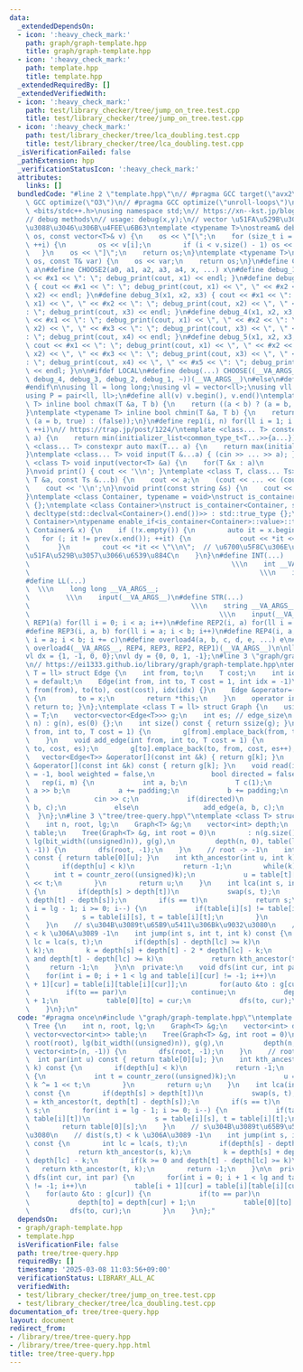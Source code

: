 ```yaml
---
data:
  _extendedDependsOn:
  - icon: ':heavy_check_mark:'
    path: graph/graph-template.hpp
    title: graph/graph-template.hpp
  - icon: ':heavy_check_mark:'
    path: template.hpp
    title: template.hpp
  _extendedRequiredBy: []
  _extendedVerifiedWith:
  - icon: ':heavy_check_mark:'
    path: test/library_checker/tree/jump_on_tree.test.cpp
    title: test/library_checker/tree/jump_on_tree.test.cpp
  - icon: ':heavy_check_mark:'
    path: test/library_checker/tree/lca_doubling.test.cpp
    title: test/library_checker/tree/lca_doubling.test.cpp
  _isVerificationFailed: false
  _pathExtension: hpp
  _verificationStatusIcon: ':heavy_check_mark:'
  attributes:
    links: []
  bundledCode: "#line 2 \"template.hpp\"\n// #pragma GCC target(\"avx2\")\n// #pragma\
    \ GCC optimize(\"O3\")\n// #pragma GCC optimize(\"unroll-loops\")\n\n#include\
    \ <bits/stdc++.h>\nusing namespace std;\n// https://xn--kst.jp/blog/2019/08/29/cpp-comp/\n\
    // debug methods\n// usage: debug(x,y);\n// vector \u51FA\u529B\u3067\u304D\u308B\
    \u3088\u3046\u306B\u4FEE\u6B63\ntemplate <typename T>\nostream& debug_print(ostream&\
    \ os, const vector<T>& v) {\n    os << \"[\";\n    for (size_t i = 0; i < v.size();\
    \ ++i) {\n        os << v[i];\n        if (i < v.size() - 1) os << \", \";\n \
    \   }\n    os << \"]\";\n    return os;\n}\ntemplate <typename T>\nostream& debug_print(ostream&\
    \ os, const T& var) {\n    os << var;\n    return os;\n}\n#define CHOOSE(a) CHOOSE2\
    \ a\n#define CHOOSE2(a0, a1, a2, a3, a4, x, ...) x\n#define debug_1(x1) { cout\
    \ << #x1 << \": \"; debug_print(cout, x1) << endl; }\n#define debug_2(x1, x2)\
    \ { cout << #x1 << \": \"; debug_print(cout, x1) << \", \" << #x2 << \": \"; debug_print(cout,\
    \ x2) << endl; }\n#define debug_3(x1, x2, x3) { cout << #x1 << \": \"; debug_print(cout,\
    \ x1) << \", \" << #x2 << \": \"; debug_print(cout, x2) << \", \" << #x3 << \"\
    : \"; debug_print(cout, x3) << endl; }\n#define debug_4(x1, x2, x3, x4) { cout\
    \ << #x1 << \": \"; debug_print(cout, x1) << \", \" << #x2 << \": \"; debug_print(cout,\
    \ x2) << \", \" << #x3 << \": \"; debug_print(cout, x3) << \", \" << #x4 << \"\
    : \"; debug_print(cout, x4) << endl; }\n#define debug_5(x1, x2, x3, x4, x5) {\
    \ cout << #x1 << \": \"; debug_print(cout, x1) << \", \" << #x2 << \": \"; debug_print(cout,\
    \ x2) << \", \" << #x3 << \": \"; debug_print(cout, x3) << \", \" << #x4 << \"\
    : \"; debug_print(cout, x4) << \", \" << #x5 << \": \"; debug_print(cout, x5)\
    \ << endl; }\n\n#ifdef LOCAL\n#define debug(...) CHOOSE((__VA_ARGS__, debug_5,\
    \ debug_4, debug_3, debug_2, debug_1, ~))(__VA_ARGS__)\n#else\n#define debug(...)\n\
    #endif\n\nusing ll = long long;\nusing vl = vector<ll>;\nusing vll = vector<vl>;\n\
    using P = pair<ll, ll>;\n#define all(v) v.begin(), v.end()\ntemplate <typename\
    \ T> inline bool chmax(T &a, T b) {\n    return ((a < b) ? (a = b, true) : (false));\n\
    }\ntemplate <typename T> inline bool chmin(T &a, T b) {\n    return ((a > b) ?\
    \ (a = b, true) : (false));\n}\n#define rep1(i, n) for(ll i = 1; i <= ((ll)n);\
    \ ++i)\n// https://trap.jp/post/1224/\ntemplate <class... T> constexpr auto min(T...\
    \ a) {\n    return min(initializer_list<common_type_t<T...>>{a...});\n}\ntemplate\
    \ <class... T> constexpr auto max(T... a) {\n    return max(initializer_list<common_type_t<T...>>{a...});\n\
    }\ntemplate <class... T> void input(T &...a) { (cin >> ... >> a); }\ntemplate\
    \ <class T> void input(vector<T> &a) {\n    for(T &x : a)\n        cin >> x;\n\
    }\nvoid print() { cout << '\\n'; }\ntemplate <class T, class... Ts> void print(const\
    \ T &a, const Ts &...b) {\n    cout << a;\n    (cout << ... << (cout << ' ', b));\n\
    \    cout << '\\n';\n}\nvoid print(const string &s) {\n    cout << s << '\\n';\n\
    }\ntemplate <class Container, typename = void>\nstruct is_container : std::false_type\
    \ {};\ntemplate <class Container>\nstruct is_container<Container, std::void_t<decltype(std::declval<Container>().begin()),\
    \ decltype(std::declval<Container>().end())>> : std::true_type {};\ntemplate <class\
    \ Container>\ntypename enable_if<is_container<Container>::value>::type print(const\
    \ Container& x) {\n    if (!x.empty()) {\n        auto it = x.begin();\n     \
    \   for (; it != prev(x.end()); ++it) {\n            cout << *it << \" \";\n \
    \       }\n        cout << *it << \"\\n\";  // \u6700\u5F8C\u306E\u8981\u7D20\u3092\
    \u51FA\u529B\u3057\u3066\u6539\u884C\n    }\n}\n#define INT(...)             \
    \                                                  \\\n    int __VA_ARGS__;  \
    \                                                         \\\n    input(__VA_ARGS__)\n\
    #define LL(...)                                                              \
    \  \\\n    long long __VA_ARGS__;                                            \
    \         \\\n    input(__VA_ARGS__)\n#define STR(...)                       \
    \                                        \\\n    string __VA_ARGS__;         \
    \                                               \\\n    input(__VA_ARGS__)\n#define\
    \ REP1(a) for(ll i = 0; i < a; i++)\n#define REP2(i, a) for(ll i = 0; i < a; i++)\n\
    #define REP3(i, a, b) for(ll i = a; i < b; i++)\n#define REP4(i, a, b, c) for(ll\
    \ i = a; i < b; i += c)\n#define overload4(a, b, c, d, e, ...) e\n#define rep(...)\
    \ overload4(__VA_ARGS__, REP4, REP3, REP2, REP1)(__VA_ARGS__)\n\nll inf = 3e18;\n\
    vl dx = {1, -1, 0, 0};\nvl dy = {0, 0, 1, -1};\n#line 3 \"graph/graph-template.hpp\"\
    \n// https://ei1333.github.io/library/graph/graph-template.hpp\ntemplate <class\
    \ T = ll> struct Edge {\n    int from, to;\n    T cost;\n    int idx;\n    Edge()\
    \ = default;\n    Edge(int from, int to, T cost = 1, int idx = -1)\n        :\
    \ from(from), to(to), cost(cost), idx(idx) {}\n    Edge &operator=(const int &x)\
    \ {\n        to = x;\n        return *this;\n    }\n    operator int() const {\
    \ return to; }\n};\ntemplate <class T = ll> struct Graph {\n    using cost_type\
    \ = T;\n    vector<vector<Edge<T>>> g;\n    int es; // edge_size\n    Graph(int\
    \ n) : g(n), es(0) {};\n    int size() const { return ssize(g); }\n    void add_directed_edge(int\
    \ from, int to, T cost = 1) {\n        g[from].emplace_back(from, to, cost, es++);\n\
    \    }\n    void add_edge(int from, int to, T cost = 1) {\n        g[from].emplace_back(from,\
    \ to, cost, es);\n        g[to].emplace_back(to, from, cost, es++);\n    }\n \
    \   vector<Edge<T>> &operator[](const int &k) { return g[k]; }\n    const vector<Edge<T>>\
    \ &operator[](const int &k) const { return g[k]; }\n    void read(int m, int padding\
    \ = -1, bool weighted = false,\n              bool directed = false) {\n     \
    \   rep(i, m) {\n            int a, b;\n            T c(1);\n            cin >>\
    \ a >> b;\n            a += padding;\n            b += padding;\n            if(weighted)\n\
    \                cin >> c;\n            if(directed)\n                add_directed_edge(a,\
    \ b, c);\n            else\n                add_edge(a, b, c);\n        }\n  \
    \  }\n};\n#line 3 \"tree/tree-query.hpp\"\ntemplate <class T> struct Tree {\n\
    \    int n, root, lg;\n    Graph<T> &g;\n    vector<int> depth;\n    vector<vector<int>>\
    \ table;\n    Tree(Graph<T> &g, int root = 0)\n        : n(g.size()), root(root),\
    \ lg(bit_width((unsigned)n)), g(g),\n          depth(n, 0), table(lg, vector<int>(n,\
    \ -1)) {\n        dfs(root, -1);\n    }\n    // root -> -1\n    int par(int u)\
    \ const { return table[0][u]; }\n    int kth_ancestor(int u, int k) const {\n\
    \        if(depth[u] < k)\n            return -1;\n        while(k) {\n      \
    \      int t = countr_zero((unsigned)k);\n            u = table[t][u], k ^= 1\
    \ << t;\n        }\n        return u;\n    }\n    int lca(int s, int t) const\
    \ {\n        if(depth[s] > depth[t])\n            swap(s, t);\n        t = kth_ancestor(t,\
    \ depth[t] - depth[s]);\n        if(s == t)\n            return s;\n        for(int\
    \ i = lg - 1; i >= 0; i--) {\n            if(table[i][s] != table[i][t])\n   \
    \             s = table[i][s], t = table[i][t];\n        }\n        return table[0][s];\n\
    \    }\n    // s\u304B\u3089t\u65B9\u5411\u306Bk\u9032\u3080\n    // dist(s,t)\
    \ < k \u306A\u3089 -1\n    int jump(int s, int t, int k) const {\n        int\
    \ lc = lca(s, t);\n        if(depth[s] - depth[lc] >= k)\n            return kth_ancestor(s,\
    \ k);\n        k = depth[s] + depth[t] - 2 * depth[lc] - k;\n        if(k >= 0\
    \ and depth[t] - depth[lc] >= k)\n            return kth_ancestor(t, k);\n   \
    \     return -1;\n    }\n\n  private:\n    void dfs(int cur, int par) {\n    \
    \    for(int i = 0; i + 1 < lg and table[i][cur] != -1; i++)\n            table[i\
    \ + 1][cur] = table[i][table[i][cur]];\n        for(auto &to : g[cur]) {\n   \
    \         if(to == par)\n                continue;\n            depth[to] = depth[cur]\
    \ + 1;\n            table[0][to] = cur;\n            dfs(to, cur);\n        }\n\
    \    }\n};\n"
  code: "#pragma once\n#include \"graph/graph-template.hpp\"\ntemplate <class T> struct\
    \ Tree {\n    int n, root, lg;\n    Graph<T> &g;\n    vector<int> depth;\n   \
    \ vector<vector<int>> table;\n    Tree(Graph<T> &g, int root = 0)\n        : n(g.size()),\
    \ root(root), lg(bit_width((unsigned)n)), g(g),\n          depth(n, 0), table(lg,\
    \ vector<int>(n, -1)) {\n        dfs(root, -1);\n    }\n    // root -> -1\n  \
    \  int par(int u) const { return table[0][u]; }\n    int kth_ancestor(int u, int\
    \ k) const {\n        if(depth[u] < k)\n            return -1;\n        while(k)\
    \ {\n            int t = countr_zero((unsigned)k);\n            u = table[t][u],\
    \ k ^= 1 << t;\n        }\n        return u;\n    }\n    int lca(int s, int t)\
    \ const {\n        if(depth[s] > depth[t])\n            swap(s, t);\n        t\
    \ = kth_ancestor(t, depth[t] - depth[s]);\n        if(s == t)\n            return\
    \ s;\n        for(int i = lg - 1; i >= 0; i--) {\n            if(table[i][s] !=\
    \ table[i][t])\n                s = table[i][s], t = table[i][t];\n        }\n\
    \        return table[0][s];\n    }\n    // s\u304B\u3089t\u65B9\u5411\u306Bk\u9032\
    \u3080\n    // dist(s,t) < k \u306A\u3089 -1\n    int jump(int s, int t, int k)\
    \ const {\n        int lc = lca(s, t);\n        if(depth[s] - depth[lc] >= k)\n\
    \            return kth_ancestor(s, k);\n        k = depth[s] + depth[t] - 2 *\
    \ depth[lc] - k;\n        if(k >= 0 and depth[t] - depth[lc] >= k)\n         \
    \   return kth_ancestor(t, k);\n        return -1;\n    }\n\n  private:\n    void\
    \ dfs(int cur, int par) {\n        for(int i = 0; i + 1 < lg and table[i][cur]\
    \ != -1; i++)\n            table[i + 1][cur] = table[i][table[i][cur]];\n    \
    \    for(auto &to : g[cur]) {\n            if(to == par)\n                continue;\n\
    \            depth[to] = depth[cur] + 1;\n            table[0][to] = cur;\n  \
    \          dfs(to, cur);\n        }\n    }\n};"
  dependsOn:
  - graph/graph-template.hpp
  - template.hpp
  isVerificationFile: false
  path: tree/tree-query.hpp
  requiredBy: []
  timestamp: '2025-03-08 11:03:56+09:00'
  verificationStatus: LIBRARY_ALL_AC
  verifiedWith:
  - test/library_checker/tree/jump_on_tree.test.cpp
  - test/library_checker/tree/lca_doubling.test.cpp
documentation_of: tree/tree-query.hpp
layout: document
redirect_from:
- /library/tree/tree-query.hpp
- /library/tree/tree-query.hpp.html
title: tree/tree-query.hpp
---
```

